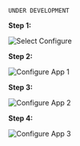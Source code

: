 `UNDER DEVELOPMENT`

**Step 1:** 

![Select Configure](/reselbob/scenarios/using-mabl-creating-a-test/assets/select-configure.png)

**Step 2:** 


![Configure App 1](/reselbob/scenarios/using-mabl-creating-a-test/assets/app-config-01.png)

**Step 3:** 

![Configure App 2](/reselbob/scenarios/using-mabl-creating-a-test/assets/app-config-02.png)

**Step 4:** 

![Configure App 3](/reselbob/scenarios/using-mabl-creating-a-test/assets/app-config-03.png)